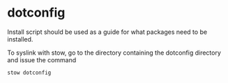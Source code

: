 # dotconfig

Install script should be used as a guide for what packages need to be installed.

To syslink with stow, go to the directory containing the dotconfig directory and issue the command 

`stow dotconfig`


